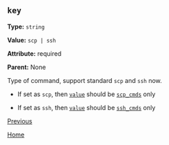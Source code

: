 `key`
----------

**Type:** `string`

**Value:** `scp | ssh`

**Attribute:** required

**Parent:** None

Type of command, support standard `scp` and `ssh` now.  

- If set as `scp`, then [`value`](value.md) should be [`scp_cmds`](scp_cmds.md) only

- If set as `ssh`, then [`value`](value.md) should be [`ssh_cmds`](ssh_cmds.md) only

[Previous](../deploygen.md)

[Home](../../index.md)